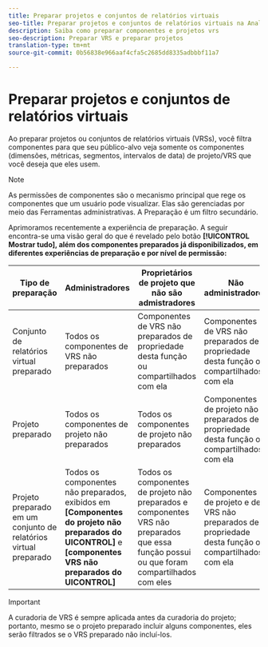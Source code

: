 ```yaml
---
title: Preparar projetos e conjuntos de relatórios virtuais
seo-title: Preparar projetos e conjuntos de relatórios virtuais na Analysis Workspace
description: Saiba como preparar componentes e projetos vrs
seo-description: Preparar VRS e preparar projetos
translation-type: tm+mt
source-git-commit: 0b56838e966aaf4cfa5c2685dd8335adbbbf11a7

---
```



# Preparar projetos e conjuntos de relatórios virtuais

Ao preparar projetos ou conjuntos de relatórios virtuais (VRSs), você filtra componentes para que seu público-alvo veja somente os componentes (dimensões, métricas, segmentos, intervalos de data) de projeto/VRS que você deseja que eles usem.

>[!Note]
>As permissões de componentes são o mecanismo principal que rege os componentes que um usuário pode visualizar. Elas são gerenciadas por meio das Ferramentas administrativas. A Preparação é um filtro secundário.

Aprimoramos recentemente a experiência de preparação. A seguir encontra-se uma visão geral do que é revelado pelo botão **[!UICONTROL Mostrar tudo], além dos componentes preparados já disponibilizados, em diferentes experiências de preparação e por nível de permissão:**

| Tipo de preparação | Administradores | Proprietários de projeto que não são admistradores | Não administradores |
|---|---|---|---|
| Conjunto de relatórios virtual preparado | Todos os componentes de VRS não preparados | Componentes de VRS não preparados de propriedade desta função ou compartilhados com ela | Componentes de VRS não preparados de propriedade desta função ou compartilhados com ela |
| Projeto preparado | Todos os componentes de projeto não preparados | Todos os componentes de projeto não preparados | Componentes de projeto não preparados de propriedade desta função ou compartilhados com ela |
| Projeto preparado em um conjunto de relatórios virtual preparado | Todos os componentes não preparados, exibidos em **[Componentes do projeto não preparados do UICONTROL]** e **[componentes VRS não preparados do UICONTROL]** | Todos os componentes de projeto não preparados e componentes VRS não preparados que essa função possui ou que foram compartilhados com eles | Componentes de projeto e de VRS não preparados de propriedade desta função ou compartilhados com ela |

>[!IMPORTANT]
>A curadoria de VRS é sempre aplicada antes da curadoria do projeto; portanto, mesmo se o projeto preparado incluir alguns componentes, eles serão filtrados se o VRS preparado não incluí-los.
